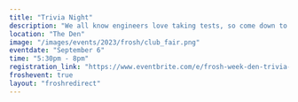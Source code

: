 ```yaml
---
title: "Trivia Night"
description: "We all know engineers love taking tests, so come down to the Den for Trivia Night where you'll get the chance to answer questions on many topics! First 50 ticketholders get a drink on us! Drinking is encouraged but not mandatory, please drink responsibly!"
location: "The Den"
image: "/images/events/2023/frosh/club_fair.png"
eventdate: "September 6"
time: "5:30pm - 8pm"
registration_link: "https://www.eventbrite.com/e/frosh-week-den-trivia-tickets-706380070807?aff=oddtdtcreator"
froshevent: true
layout: "froshredirect"
---
```

